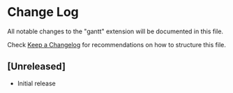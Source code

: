 # Change Log

All notable changes to the "gantt" extension will be documented in this file.

Check [Keep a Changelog](http://keepachangelog.com/) for recommendations on how to structure this file.

## [Unreleased]

- Initial release